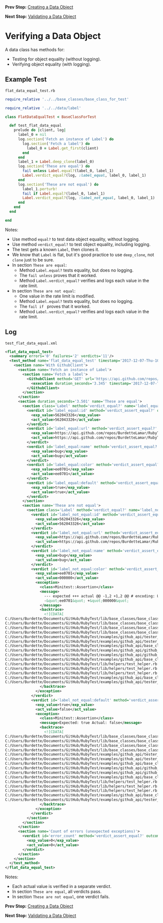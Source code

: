 <!--- GENERATED FILE, DO NOT EDIT --->
**Prev Stop:** [Creating a Data Object](./FlatDataNew.md#creating-a-data-object)

**Next Stop:** [Validating a Data Object](./FlatDataValid.md#validating-a-data-object)


# Verifying a Data Object

A data class has methods for:

- Testing for object equality (without logging).
- Verifying object equality (with logging).

## Example Test

<code>flat_data_equal_test.rb</code>
```ruby
require_relative '../../base_classes/base_class_for_test'

require_relative '../../data/label'

class FlatDataEqualTest < BaseClassForTest

  def test_flat_data_equal
    prelude do |client, log|
      label_0 = nil
      log.section('Fetch an instance of Label') do
        log.section('Fetch a label') do
          label_0 = Label.get_first(client)
        end
      end
      label_1 = Label.deep_clone(label_0)
      log.section('These are equal') do
        fail unless Label.equal?(label_0, label_1)
        Label.verdict_equal?(log, :label_equal, label_0, label_1)
      end
      log.section('These are not equal') do
        label_1.perturb!
        fail if Label.equal?(label_0, label_1)
        Label.verdict_equal?(log, :label_not_equal, label_0, label_1)
      end
    end
  end

end
```

Notes:

- Use method `equal?` to test data object equality, without logging.
- Use method `verdict_equal?` to test object equality, including logging.
- The test gets a known `Label`, then clones it.
- We know that `Label` is flat, but it's good practice to use `deep_clone`, not `clone` just to be sure.
- In section `These are equal`:
  - Method `Label.equal?` tests equality, but does no logging.
  - The `fail unless` proves that it worked.
  - Method `Label.verdict_equal?` verifies and logs each value in the rate limit.
- In section `These are not equal`:
  - One value in the rate limit is modified.
  - Method `Label.equal?` tests equality, but does no logging.
  - The `fail if ` proves that it worked.
  - Method `Label.verdict_equal?` verifies and logs each value in the rate limit.

## Log

<code>test_flat_data_equal.xml</code>
```xml
<flat_data_equal_test>
  <summary errors='0' failures='2' verdicts='11'/>
  <test_method name='flat_data_equal_test' timestamp='2017-12-07-Thu-10.49.12.870'>
    <section name='With GithubClient'>
      <section name='Fetch an instance of Label'>
        <section name='Fetch a label'>
          <GithubClient method='GET' url='https://api.github.com/repos/BurdetteLamar/RubyTest/labels'>
            <execution duration_seconds='3.345' timestamp='2017-12-07-Thu-10.49.12.870'/>
          </GithubClient>
        </section>
      </section>
      <section duration_seconds='3.501' name='These are equal'>
        <section class='Label' method='verdict_equal?' name='label_equal'>
          <verdict id='label_equal:id' method='verdict_assert_equal?' outcome='passed' volatile='false'>
            <exp_value>562043326</exp_value>
            <act_value>562043326</act_value>
          </verdict>
          <verdict id='label_equal:url' method='verdict_assert_equal?' outcome='passed' volatile='false'>
            <exp_value>https://api.github.com/repos/BurdetteLamar/RubyTest/labels/bug</exp_value>
            <act_value>https://api.github.com/repos/BurdetteLamar/RubyTest/labels/bug</act_value>
          </verdict>
          <verdict id='label_equal:name' method='verdict_assert_equal?' outcome='passed' volatile='false'>
            <exp_value>bug</exp_value>
            <act_value>bug</act_value>
          </verdict>
          <verdict id='label_equal:color' method='verdict_assert_equal?' outcome='passed' volatile='false'>
            <exp_value>ee0701</exp_value>
            <act_value>ee0701</act_value>
          </verdict>
          <verdict id='label_equal:default' method='verdict_assert_equal?' outcome='passed' volatile='false'>
            <exp_value>true</exp_value>
            <act_value>true</act_value>
          </verdict>
        </section>
        <section name='These are not equal'>
          <section class='Label' method='verdict_equal?' name='label_not_equal'>
            <verdict id='label_not_equal:id' method='verdict_assert_equal?' outcome='passed' volatile='false'>
              <exp_value>562043326</exp_value>
              <act_value>562043326</act_value>
            </verdict>
            <verdict id='label_not_equal:url' method='verdict_assert_equal?' outcome='passed' volatile='false'>
              <exp_value>https://api.github.com/repos/BurdetteLamar/RubyTest/labels/bug</exp_value>
              <act_value>https://api.github.com/repos/BurdetteLamar/RubyTest/labels/bug</act_value>
            </verdict>
            <verdict id='label_not_equal:name' method='verdict_assert_equal?' outcome='passed' volatile='false'>
              <exp_value>bug</exp_value>
              <act_value>bug</act_value>
            </verdict>
            <verdict id='label_not_equal:color' method='verdict_assert_equal?' outcome='failed' volatile='false'>
              <exp_value>ee0701</exp_value>
              <act_value>000000</act_value>
              <exception>
                <class>Minitest::Assertion</class>
                <message>
                  --- expected +++ actual @@ -1,2 +1,2 @@ # encoding: UTF-8
                  -&quot;ee0701&quot; +&quot;000000&quot;
                </message>
                <backtrace>
                  <![CDATA[
C:/Users/Burdette/Documents/GitHub/RubyTest/lib/base_classes/base_class_for_data.rb:154:in `block in verdict_equal_recursive?'
C:/Users/Burdette/Documents/GitHub/RubyTest/lib/base_classes/base_class_for_data.rb:142:in `verdict_equal_recursive?'
C:/Users/Burdette/Documents/GitHub/RubyTest/lib/base_classes/base_class_for_data.rb:69:in `block in verdict_equal?'
C:/Users/Burdette/Documents/GitHub/RubyTest/lib/base_classes/base_class_for_data.rb:68:in `verdict_equal?'
C:/Users/Burdette/Documents/GitHub/RubyTest/examples/github_api/tester_tour/tests/flat_data_equal_test.rb:23:in `block (2 levels) in test_flat_data_equal'
C:/Users/Burdette/Documents/GitHub/RubyTest/examples/github_api/tester_tour/tests/flat_data_equal_test.rb:20:in `block in test_flat_data_equal'
C:/Users/Burdette/Documents/GitHub/RubyTest/examples/github_api/base_classes/base_class_for_test.rb:20:in `block (2 levels) in prelude'
C:/Users/Burdette/Documents/GitHub/RubyTest/examples/github_api/github_client.rb:20:in `block in with'
C:/Users/Burdette/Documents/GitHub/RubyTest/examples/github_api/github_client.rb:16:in `with'
C:/Users/Burdette/Documents/GitHub/RubyTest/examples/github_api/base_classes/base_class_for_test.rb:19:in `block in prelude'
C:/Users/Burdette/Documents/GitHub/RubyTest/lib/helpers/test_helper.rb:23:in `block (2 levels) in test'
C:/Users/Burdette/Documents/GitHub/RubyTest/lib/helpers/test_helper.rb:22:in `block in test'
C:/Users/Burdette/Documents/GitHub/RubyTest/lib/helpers/test_helper.rb:21:in `test'
C:/Users/Burdette/Documents/GitHub/RubyTest/examples/github_api/base_classes/base_class_for_test.rb:11:in `prelude'
C:/Users/Burdette/Documents/GitHub/RubyTest/examples/github_api/tester_tour/tests/flat_data_equal_test.rb:8:in `test_flat_data_equal']]>
                </backtrace>
              </exception>
            </verdict>
            <verdict id='label_not_equal:default' method='verdict_assert_equal?' outcome='failed' volatile='false'>
              <exp_value>true</exp_value>
              <act_value>false</act_value>
              <exception>
                <class>Minitest::Assertion</class>
                <message>Expected: true Actual: false</message>
                <backtrace>
                  <![CDATA[
C:/Users/Burdette/Documents/GitHub/RubyTest/lib/base_classes/base_class_for_data.rb:154:in `block in verdict_equal_recursive?'
C:/Users/Burdette/Documents/GitHub/RubyTest/lib/base_classes/base_class_for_data.rb:142:in `verdict_equal_recursive?'
C:/Users/Burdette/Documents/GitHub/RubyTest/lib/base_classes/base_class_for_data.rb:69:in `block in verdict_equal?'
C:/Users/Burdette/Documents/GitHub/RubyTest/lib/base_classes/base_class_for_data.rb:68:in `verdict_equal?'
C:/Users/Burdette/Documents/GitHub/RubyTest/examples/github_api/tester_tour/tests/flat_data_equal_test.rb:23:in `block (2 levels) in test_flat_data_equal'
C:/Users/Burdette/Documents/GitHub/RubyTest/examples/github_api/tester_tour/tests/flat_data_equal_test.rb:20:in `block in test_flat_data_equal'
C:/Users/Burdette/Documents/GitHub/RubyTest/examples/github_api/base_classes/base_class_for_test.rb:20:in `block (2 levels) in prelude'
C:/Users/Burdette/Documents/GitHub/RubyTest/examples/github_api/github_client.rb:20:in `block in with'
C:/Users/Burdette/Documents/GitHub/RubyTest/examples/github_api/github_client.rb:16:in `with'
C:/Users/Burdette/Documents/GitHub/RubyTest/examples/github_api/base_classes/base_class_for_test.rb:19:in `block in prelude'
C:/Users/Burdette/Documents/GitHub/RubyTest/lib/helpers/test_helper.rb:23:in `block (2 levels) in test'
C:/Users/Burdette/Documents/GitHub/RubyTest/lib/helpers/test_helper.rb:22:in `block in test'
C:/Users/Burdette/Documents/GitHub/RubyTest/lib/helpers/test_helper.rb:21:in `test'
C:/Users/Burdette/Documents/GitHub/RubyTest/examples/github_api/base_classes/base_class_for_test.rb:11:in `prelude'
C:/Users/Burdette/Documents/GitHub/RubyTest/examples/github_api/tester_tour/tests/flat_data_equal_test.rb:8:in `test_flat_data_equal']]>
                </backtrace>
              </exception>
            </verdict>
          </section>
        </section>
      </section>
      <section name='Count of errors (unexpected exceptions)'>
        <verdict id='error_count' method='verdict_assert_equal?' outcome='passed' volatile='true'>
          <exp_value>0</exp_value>
          <act_value>0</act_value>
        </verdict>
      </section>
    </section>
  </test_method>
</flat_data_equal_test>
```

Notes:

- Each actual value is verified in a separate verdict.
- In section `These are equal`, all verdicts pass.
- In section `These are not equal`, one verdict fails.

**Prev Stop:** [Creating a Data Object](./FlatDataNew.md#creating-a-data-object)

**Next Stop:** [Validating a Data Object](./FlatDataValid.md#validating-a-data-object)

